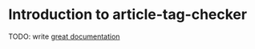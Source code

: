 # Introduction to article-tag-checker

TODO: write [great documentation](http://jacobian.org/writing/what-to-write/)

